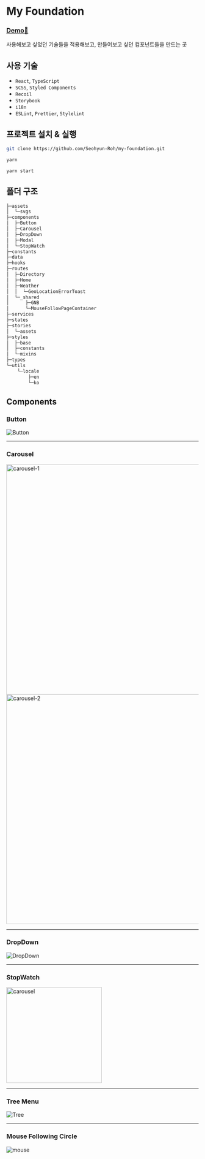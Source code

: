 # My Foundation

### [Demo🐣](https://master--my-foundation-rsh.netlify.app/)

사용해보고 싶었던 기술들을 적용해보고, 만들어보고 싶던 컴포넌트들을 만드는 곳

## 사용 기술

- `React`, `TypeScript`
- `SCSS`, `Styled Components`
- `Recoil`
- `Storybook`
- `i18n`
- `ESLint`, `Prettier`, `Stylelint`

## 프로젝트 설치 & 실행

```bash
git clone https://github.com/Seohyun-Roh/my-foundation.git

yarn

yarn start
```

## 폴더 구조

```bash
├─assets
│  └─svgs
├─components
│  ├─Button
│  ├─Carousel
│  ├─DropDown
│  ├─Modal
│  └─StopWatch
├─constants
├─data
├─hooks
├─routes
│  ├─Directory
│  ├─Home
│  ├─Weather
│  │  └─GeoLocationErrorToast
│  └─_shared
│      ├─GNB
│      └─MouseFollowPageContainer
├─services
├─states
├─stories
│  └─assets
├─styles
│  ├─base
│  ├─constants
│  └─mixins
├─types
└─utils
    └─locale
        ├─en
        └─ko
```

## Components

### Button

![Button](https://user-images.githubusercontent.com/76952602/208467528-81f2ea33-7bd0-4331-beea-2c9a3cd4a24a.png)

---

### Carousel

<img src='https://blog.kakaocdn.net/dn/cD79eM/btrRY34Fiwz/2EjJu9omKK0hQbmiuqKfxk/img.gif' width='600px' height='auto' alt='carousel-1'/>

<img src='https://blog.kakaocdn.net/dn/9MWRk/btrRT3ZUZFX/WRaHTocuFfa2yP0V1IlCo0/img.gif' width='600px' height='auto' alt='carousel-2'/>

---

### DropDown

![DropDown](https://user-images.githubusercontent.com/76952602/208469833-34d90621-336f-43d5-98c2-9451945b9fec.gif)

---

### StopWatch

<img src='https://blog.kakaocdn.net/dn/db7H5j/btrRtVeRn5K/YOExNuRhpkPHqIaoa7Zf81/img.gif' width='250px' height='auto' alt='carousel'/>

---

### Tree Menu

![Tree](https://blog.kakaocdn.net/dn/cuKtpY/btrUuXWUcPc/o8yxNKc44w0ffKCNkzHFkk/img.gif)

---

### Mouse Following Circle

![mouse](https://blog.kakaocdn.net/dn/cn8kZA/btr60vf4f1l/yeW1rfTyzqNODTLt2getk0/img.gif)
